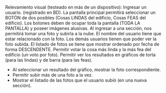 Relevamiento visual (testeado en más de un dispositivo):
Ingresar un usuario. (registrado en BD).
La pantalla principal permitirá seleccionar un BOTÓN de dos posibles (Cosas LINDAS del edificio, Cosas
FEAS del edificio).
Los botones deben de ocupar toda la pantalla (TODA LA PANTALLA) y poseer imágenes alusivas.
Al ingresar a una sección, nos permitirá tomar una foto y subirla a la nube.
El nombre del usuario tiene que estar relacionado con la foto.
Los demás usuarios tienen que poder ver la foto subida.
El listado de fotos se tiene que mostrar ordenado por fecha de forma DESCENDENTE.
Permitir votar la cosa más linda y la más fea del edificio (un voto por foto).
Permitir ver los resultados en gráficos de torta (para las lindas) y de barra (para las feas).

- Al seleccionar un resultado del gráfico, mostrar la foto correspondiente.
- Permitir subir más de una foto a la vez.
- Mostrar el listado de las fotos que el usuario subió (en una nueva sección).
